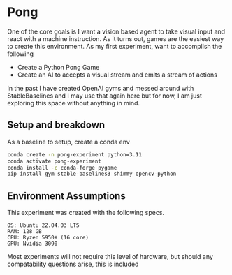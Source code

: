 # Pong

One of the core goals is I want a vision based agent to take visual input
and react with a machine instruction. As it turns out, games are the easiest way
to create this environment. As my first experiment, want to accomplish the following

* Create a Python Pong Game
* Create an AI to accepts a visual stream and emits a stream of actions

In the past I have created OpenAI gyms and messed around with StableBaselines and I may use that again
here but for now, I am just exploring this space without anything in mind.

## Setup and breakdown

As a baseline to setup, create a conda env

```bash
conda create -n pong-experiment python=3.11
conda activate pong-experiment
conda install -c conda-forge pygame
pip install gym stable-baselines3 shimmy opencv-python
```

## Environment Assumptions

This experiment was created with the following specs.

```text
OS: Ubuntu 22.04.03 LTS
RAM: 128 GB
CPU: Ryzen 5950X (16 core)
GPU: Nvidia 3090
```

Most experiments will not require this level of hardware, but should any compatability questions arise, this is included
